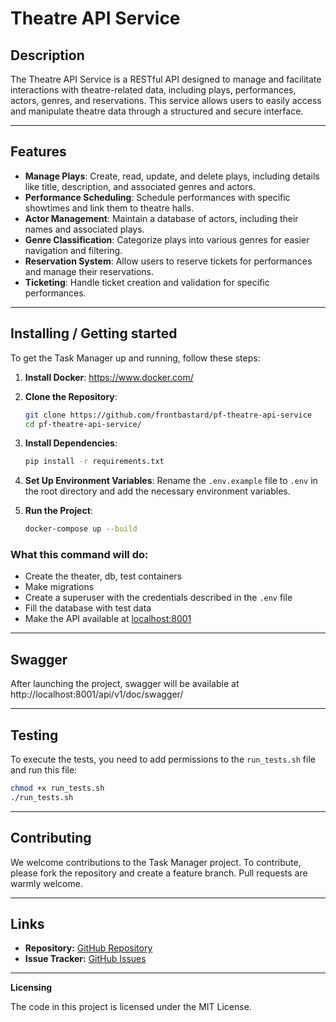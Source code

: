 # Theatre API Service

## Description

The Theatre API Service is a RESTful API designed to manage and facilitate interactions with theatre-related data, including plays, performances, actors, genres, and reservations. This service allows users to easily access and manipulate theatre data through a structured and secure interface.

---

## Features
- **Manage Plays**: Create, read, update, and delete plays, including details like title, description, and associated genres and actors.
- **Performance Scheduling**: Schedule performances with specific showtimes and link them to theatre halls.
- **Actor Management**: Maintain a database of actors, including their names and associated plays.
- **Genre Classification**: Categorize plays into various genres for easier navigation and filtering.
- **Reservation System**: Allow users to reserve tickets for performances and manage their reservations.
- **Ticketing**: Handle ticket creation and validation for specific performances.

---

## Installing / Getting started

To get the Task Manager up and running, follow these steps:

1. **Install Docker**:
https://www.docker.com/

2. **Clone the Repository**:
    ```bash
    git clone https://github.com/frontbastard/pf-theatre-api-service
    cd pf-theatre-api-service/
    ```

3. **Install Dependencies**:
    ```bash
    pip install -r requirements.txt
    ```

4. **Set Up Environment Variables**:
    Rename the `.env.example` file to `.env` in the root directory and add the necessary environment variables.

5. **Run the Project**:
    ```bash
    docker-compose up --build
    ```

### What this command will do:
- Create the theater, db, test containers
- Make migrations
- Create a superuser with the credentials described in the `.env` file
- Fill the database with test data
- Make the API available at [localhost:8001](http://localhost:8001)

---

## Swagger
After launching the project, swagger will be available at http://localhost:8001/api/v1/doc/swagger/

---

## Testing
To execute the tests, you need to add permissions to the `run_tests.sh` file and run this file:
```bash
chmod +x run_tests.sh
./run_tests.sh
```

---

## Contributing

We welcome contributions to the Task Manager project. To contribute, please fork the repository and create a feature branch. Pull requests are warmly welcome.

---

## Links

- **Repository:** [GitHub Repository](https://github.com/frontbastard/pf-theatre-api-service/)
- **Issue Tracker:** [GitHub Issues](https://github.com/frontbastard/pf-theatre-api-service/issues)

---

**Licensing**

The code in this project is licensed under the MIT License.
